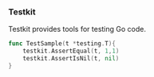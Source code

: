 ### Testkit

Testkit provides tools for testing Go code.

```go
func TestSample(t *testing.T){
	testkit.AssertEqual(t, 1,1)
	testkit.AssertIsNil(t, nil)
}
```
